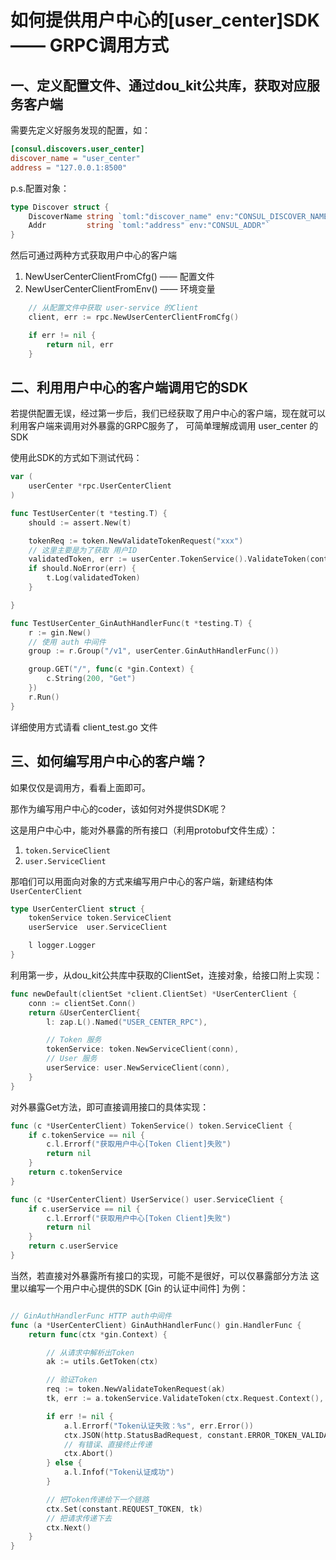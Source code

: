 # 如何提供用户中心的[user_center]SDK —— GRPC调用方式


## 一、定义配置文件、通过dou_kit公共库，获取对应服务客户端

需要先定义好服务发现的配置，如：

```toml
[consul.discovers.user_center]
discover_name = "user_center"
address = "127.0.0.1:8500"
```

p.s.配置对象：

```go
type Discover struct {
	DiscoverName string `toml:"discover_name" env:"CONSUL_DISCOVER_NAME"`
	Addr         string `toml:"address" env:"CONSUL_ADDR"`
}
```

然后可通过两种方式获取用户中心的客户端
1. NewUserCenterClientFromCfg() —— 配置文件
2. NewUserCenterClientFromEnv() —— 环境变量

```go
    // 从配置文件中获取 user-service 的Client
	client, err := rpc.NewUserCenterClientFromCfg()

	if err != nil {
		return nil, err
	}
```

## 二、利用用户中心的客户端调用它的SDK

若提供配置无误，经过第一步后，我们已经获取了用户中心的客户端，现在就可以利用客户端来调用对外暴露的GRPC服务了，
可简单理解成调用 user_center 的SDK

使用此SDK的方式如下测试代码：

```go
var (
	userCenter *rpc.UserCenterClient
)

func TestUserCenter(t *testing.T) {
	should := assert.New(t)

	tokenReq := token.NewValidateTokenRequest("xxx")
	// 这里主要是为了获取 用户ID
	validatedToken, err := userCenter.TokenService().ValidateToken(context.Background(), tokenReq)
	if should.NoError(err) {
		t.Log(validatedToken)
	}

}

func TestUserCenter_GinAuthHandlerFunc(t *testing.T) {
	r := gin.New()
	// 使用 auth 中间件
	group := r.Group("/v1", userCenter.GinAuthHandlerFunc())

	group.GET("/", func(c *gin.Context) {
		c.String(200, "Get")
	})
	r.Run()
}

```

详细使用方式请看 client_test.go 文件

## 三、如何编写用户中心的客户端？

如果仅仅是调用方，看看上面即可。

那作为编写用户中心的coder，该如何对外提供SDK呢？

这是用户中心中，能对外暴露的所有接口（利用protobuf文件生成）：
1. `token.ServiceClient`
2. `user.ServiceClient`

那咱们可以用面向对象的方式来编写用户中心的客户端，新建结构体`UserCenterClient`

```go
type UserCenterClient struct {
	tokenService token.ServiceClient
	userService  user.ServiceClient

	l logger.Logger
}
```

利用第一步，从dou_kit公共库中获取的ClientSet，连接对象，给接口附上实现：

```go
func newDefault(clientSet *client.ClientSet) *UserCenterClient {
	conn := clientSet.Conn()
	return &UserCenterClient{
		l: zap.L().Named("USER_CENTER_RPC"),

		// Token 服务
		tokenService: token.NewServiceClient(conn),
		// User 服务
		userService: user.NewServiceClient(conn),
	}
}
```

对外暴露Get方法，即可直接调用接口的具体实现：

```go
func (c *UserCenterClient) TokenService() token.ServiceClient {
	if c.tokenService == nil {
		c.l.Errorf("获取用户中心[Token Client]失败")
		return nil
	}
	return c.tokenService
}

func (c *UserCenterClient) UserService() user.ServiceClient {
	if c.userService == nil {
		c.l.Errorf("获取用户中心[Token Client]失败")
		return nil
	}
	return c.userService
}
```

当然，若直接对外暴露所有接口的实现，可能不是很好，可以仅暴露部分方法
这里以编写一个用户中心提供的SDK [Gin 的认证中间件] 为例：

```go

// GinAuthHandlerFunc HTTP auth中间件
func (a *UserCenterClient) GinAuthHandlerFunc() gin.HandlerFunc {
	return func(ctx *gin.Context) {

		// 从请求中解析出Token
		ak := utils.GetToken(ctx)

		// 验证Token
		req := token.NewValidateTokenRequest(ak)
		tk, err := a.tokenService.ValidateToken(ctx.Request.Context(), req)

		if err != nil {
			a.l.Errorf("Token认证失败：%s", err.Error())
			ctx.JSON(http.StatusBadRequest, constant.ERROR_TOKEN_VALIDATE)
			// 有错误、直接终止传递
			ctx.Abort()
		} else {
			a.l.Infof("Token认证成功")
		}

		// 把Token传递给下一个链路
		ctx.Set(constant.REQUEST_TOKEN, tk)
		// 把请求传递下去
		ctx.Next()
	}
}
```
